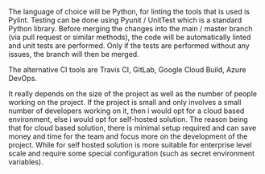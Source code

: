 The language of choice will be Python, for linting the tools that is used is Pylint. Testing can be done using Pyunit / UnitTest which is a standard Python library. Before merging the changes into the main / master branch (via pull request or similar methods), the code will be automatically linted and unit tests are performed. Only if the tests are performed without any issues, the branch will then be merged.

The alternative CI tools are Travis CI, GitLab, Google Cloud Build, Azure DevOps.

It really depends on the size of the project as well as the number of people working on the project. If the project is small and only involves a small number of developers working on it, then i would opt for a cloud based environment, else i would opt for self-hosted solution. The reason being that for cloud based solution, there is minimal setup required and can save money and time for the team and focus more on the development of the project. While for self hosted solution is more suitable for enterprise level scale and require some special configuration (such as secret environment variables).